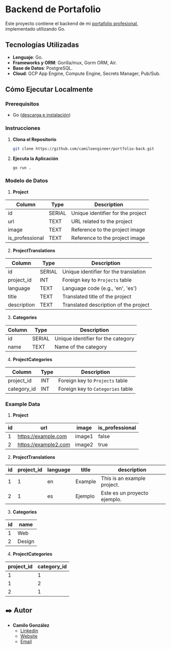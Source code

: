 # Backend de Portafolio

Este proyecto contiene el backend de mi [portafolio profesional](https://www.camiloengineer.com/), implementado utilizando Go. 

## Tecnologías Utilizadas

- **Lenguaje**: Go.
- **Frameworks y ORM**: Gorilla/mux, Gorm ORM, Air.
- **Base de Datos**: PostgreSQL.
- **Cloud**: GCP App Engine, Compute Engine, Secrets Manager, Pub/Sub.

## Cómo Ejecutar Localmente

### Prerequisitos

- Go ([descarga e instalación](https://golang.org/dl/))

### Instrucciones

1. **Clona el Repositorio**

   ```bash
   git clone https://github.com/camiloengineer/portfolio-back.git
   ```

2. **Ejecuta la Aplicación**

   ```bash
   go run .
   ```

### Modelo de Datos


1. **Project**

| Column          | Type     | Description                            |
|-----------------|----------|----------------------------------------|
| id              | SERIAL   | Unique identifier for the project      |
| url             | TEXT     | URL related to the project             |
| image           | TEXT     | Reference to the project image         |
| is_professional | TEXT     | Reference to the project image         |


2. **ProjectTranslations**

| Column       | Type     | Description                             |
|--------------|----------|-----------------------------------------|
| id           | SERIAL   | Unique identifier for the translation   |
| project_id   | INT      | Foreign key to `Projects` table         |
| language     | TEXT     | Language code (e.g., 'en', 'es')        |
| title        | TEXT     | Translated title of the project         |
| description  | TEXT     | Translated description of the project   |

3. **Categories**

| Column       | Type     | Description                            |
|--------------|----------|----------------------------------------|
| id           | SERIAL   | Unique identifier for the category     |
| name         | TEXT     | Name of the category                   |

4. **ProjectCategories**

| Column       | Type     | Description                            |
|--------------|----------|----------------------------------------|
| project_id   | INT      | Foreign key to `Projects` table        |
| category_id  | INT      | Foreign key to `Categories` table      |


### Example Data


1. **Project**

| id | url                  | image    | is_professional |
|----|----------------------|----------|-----------------|
| 1  | https://example.com  | image1   | false           |
| 2  | https://example2.com | image2   | true            |



2. **ProjectTranslations**

| id | project_id | language | title    | description                 |
|----|------------|----------|----------|-----------------------------|
| 1  | 1          | en       | Example  | This is an example project. |
| 2  | 1          | es       | Ejemplo  | Este es un proyecto ejemplo.|

3. **Categories**

| id | name       |
|----|------------|
| 1  | Web        |
| 2  | Design     |

4. **ProjectCategories**

| project_id | category_id |
|------------|-------------|
| 1          | 1           |
| 1          | 2           |
| 2          | 1           |



## ✒️ Autor

* **Camilo González** 
    * [Linkedin](https://www.linkedin.com/in/camiloengineer/)
    * [Website](https://www.camiloengineer.com/)
    * [Email](mailto:camilo@camiloengineer.com)
